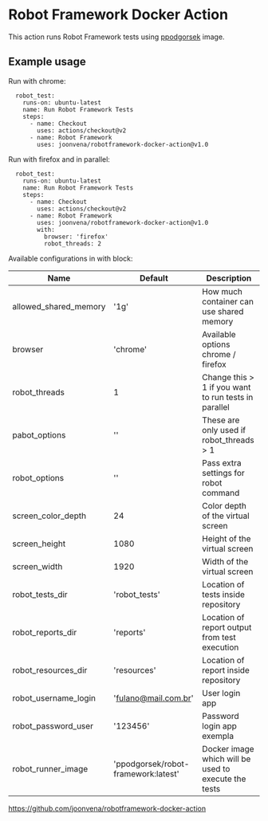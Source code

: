 # Robot Framework Docker Action

This action runs Robot Framework tests using [ppodgorsek](https://github.com/ppodgorsek/docker-robot-framework) image.

## Example usage

Run with chrome:

```jobs:
  robot_test:
    runs-on: ubuntu-latest
    name: Run Robot Framework Tests
    steps:
      - name: Checkout
        uses: actions/checkout@v2
      - name: Robot Framework
        uses: joonvena/robotframework-docker-action@v1.0
```

Run with firefox and in parallel:

```jobs:
  robot_test:
    runs-on: ubuntu-latest
    name: Run Robot Framework Tests
    steps:
      - name: Checkout
        uses: actions/checkout@v2
      - name: Robot Framework
        uses: joonvena/robotframework-docker-action@v1.0
        with:
          browser: 'firefox'
          robot_threads: 2
```

Available configurations in with block:

| Name                  | Default                             | Description                                          |
| --------------------- | ----------------------------------- | ---------------------------------------------------- |
| allowed_shared_memory | '1g'                                | How much container can use shared memory             |
| browser               | 'chrome'                            | Available options chrome / firefox                   |
| robot_threads         | 1                                   | Change this > 1 if you want to run tests in parallel |
| pabot_options         | ''                                  | These are only used if robot_threads > 1             |
| robot_options         | ''                                  | Pass extra settings for robot command                |
| screen_color_depth    | 24                                  | Color depth of the virtual screen                    |
| screen_height         | 1080                                | Height of the virtual screen                         |
| screen_width          | 1920                                | Width of the virtual screen                          |
| robot_tests_dir       | 'robot_tests'                       | Location of tests inside repository                  |
| robot_reports_dir     | 'reports'                           | Location of report output from test execution        |
| robot_resources_dir   | 'resources'                         | Location of report inside repository                 |
| robot_username_login  | 'fulano@mail.com.br'                | User login app                                       |
| robot_password_user   | '123456'                            | Password login app exempla                           |
| robot_runner_image    | 'ppodgorsek/robot-framework:latest' | Docker image which will be used to execute the tests |
https://github.com/joonvena/robotframework-docker-action